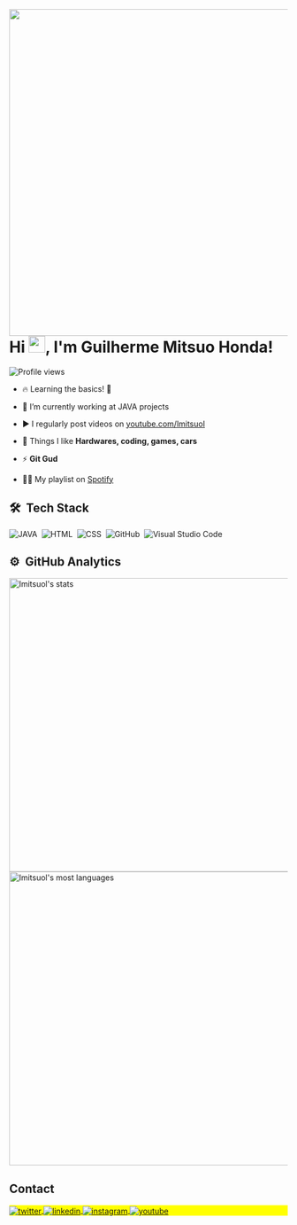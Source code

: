 <img align="right" height="590em" src="https://raw.githubusercontent.com/gist/lmitsuol/fe2e9dd363e8a90c54cd6150f2e092ab/raw/bca36f70f57e87c188e4b30837ae911fd1fe8fea/githubcard.svg"/>
<h1 align="left">Hi <img src="https://raw.githubusercontent.com/kaueMarques/kaueMarques/master/hi.gif" height="30px">, I'm Guilherme Mitsuo Honda!</h1>
<p align="left"> <img src="https://komarev.com/ghpvc/?username=lmitsuol&color=red" alt="Profile views" /> </p>

- 🔥 Learning the basics! 💪

- 🔭 I’m currently working at JAVA projects

- ▶️ I regularly post videos on [youtube.com/lmitsuol](https://www.youtube.com/channel/UCi72q5OgkfpcGxiRALdfiWw)

- 💬 Things I like **Hardwares, coding, games, cars**

- ⚡ **Git Gud**

- 👨‍💻 My playlist on [Spotify](https://open.spotify.com/playlist/1H8Qs40abqKJipgp4DYcoq?si=0281022d22294793)

## 🛠 &nbsp;Tech Stack

![JAVA](https://img.shields.io/badge/-Java-orange.svg)&nbsp;
![HTML](https://img.shields.io/badge/-HTML-05122A?style=flat&logo=HTML5)&nbsp;
![CSS](https://img.shields.io/badge/-CSS-05122A?style=flat&logo=CSS3&logoColor=1572B6)&nbsp;
![GitHub](https://img.shields.io/badge/-GitHub-05122A?style=flat&logo=github)&nbsp;
![Visual Studio Code](https://img.shields.io/badge/-Visual%20Studio%20Code-05122A?style=flat&logo=visual-studio-code&logoColor=007ACC)&nbsp;

## ⚙️ &nbsp;GitHub Analytics

<p align="left">
<img width="530em" src="https://github-readme-stats.vercel.app/api?username=lmitsuol&show_icons=true&theme=vision-friendly-dark" alt="lmitsuol's stats"/>
<img width="530em" src="https://github-readme-stats.vercel.app/api/top-langs/?username=lmitsuol&layout=compact&theme=vision-friendly-dark" alt="lmitsuol's most languages"/>
</p>

## Contact

<p align="left" style="background:yellow">
<a href="https://twitter.com/lmitsuol" target="_blank">
  <img align="center" src="https://img.shields.io/badge/-lmitsuol-05122A?style=flat&logo=twitter" alt="twitter"/>  
</a>
<a href="https://www.linkedin.com/in/guilherme-honda-464506303/" target="_blank">
  <img align="center" src="https://img.shields.io/badge/-lmitsuol-05122A?style=flat&logo=linkedin" alt="linkedin"/>
</a>
<a href="https://instagram.com/mitsuo.honda" target="_blank">
 <img align="center" src="https://img.shields.io/badge/-mitsuo.honda-05122A?style=flat&logo=instagram" alt="instagram"/>
</a>
<a href="https://www.youtube.com/channel/UCi72q5OgkfpcGxiRALdfiWw" target="_blank">
 <img align="center" src="https://img.shields.io/badge/-lmitsuol-05122A?style=flat&logo=youtube" alt="youtube"/>
</a>
</p>
